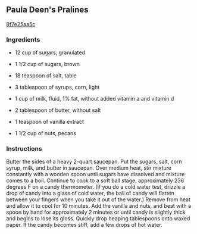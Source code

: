 ## Paula Deen's Pralines

[8f7e25aa5c](http://www.food.com/recipe/paula-deens-pralines-115780)

### Ingredients

 - 12 cup of sugars, granulated

 - 1 1/2 cup of sugars, brown

 - 18 teaspoon of salt, table

 - 3 tablespoon of syrups, corn, light

 - 1 cup of milk, fluid, 1% fat, without added vitamin a and vitamin d

 - 2 tablespoon of butter, without salt

 - 1 teaspoon of vanilla extract

 - 1 1/2 cup of nuts, pecans

### Instructions

Butter the sides of a heavy 2-quart saucepan. Put the sugars, salt, corn syrup, milk, and butter in saucepan. Over medium heat, stir mixture constantly with a wooden spoon until sugars have dissolved and mixture comes to a boil. Continue to cook to a soft ball stage, approximately 236 degrees F on a candy thermometer. (If you do a cold water test, drizzle a drop of candy into a glass of cold water, the ball of candy will flatten between your fingers when you take it out of the water.) Remove from heat and allow it to cool for 10 minutes. Add the vanilla and nuts, and beat with a spoon by hand for approximately 2 minutes or until candy is slightly thick and begins to lose its gloss. Quickly drop heaping tablespoons onto waxed paper. If the candy becomes stiff, add a few drops of hot water.